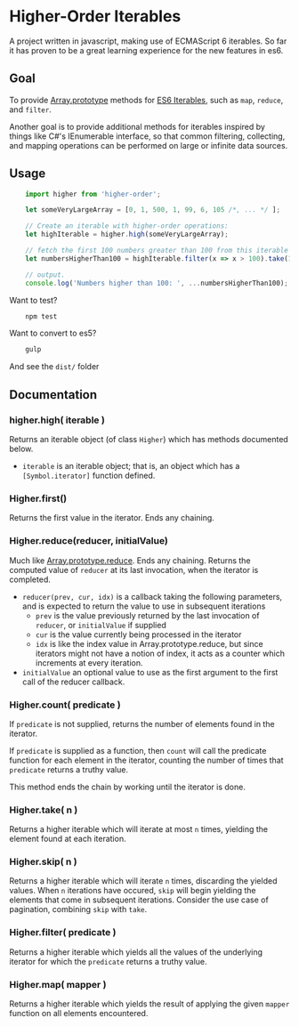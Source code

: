 Higher-Order Iterables
=======================

A project written in javascript, making use of ECMAScript 6 iterables. So far
it has proven to be a great learning experience for the new features in es6.

Goal
-----

To provide [Array.prototype][array] methods for [ES6 Iterables][iterables],
such as `map`, `reduce`, and `filter`.

Another goal is to provide additional methods for iterables inspired by things
like C#'s IEnumerable interface, so that common filtering, collecting, and
mapping operations can be performed on large or infinite data sources.

[array]: http://mdn.io/Array
[iterables]: http://mdn.io/Iterable

Usage
------

```javascript
	import higher from 'higher-order';

	let someVeryLargeArray = [0, 1, 500, 1, 99, 6, 105 /*, ... */ ];

	// Create an iterable with higher-order operations:
	let highIterable = higher.high(someVeryLargeArray);

	// fetch the first 100 numbers greater than 100 from this iterable
	let numbersHigherThan100 = highIterable.filter(x => x > 100).take(100);

	// output.
	console.log('Numbers higher than 100: ', ...numbersHigherThan100);
```

Want to test?

```bash
	npm test
```

Want to convert to es5?

```bash
	gulp
```

And see the `dist/` folder

Documentation
--------------

### higher.high( iterable ) ###

Returns an iterable object (of class `Higher`) which has methods documented
below.

- `iterable` is an iterable object; that is, an object which has a
  `[Symbol.iterator]` function defined.

### Higher.first() ###

Returns the first value in the iterator. Ends any chaining.

### Higher.reduce(reducer, initialValue) ###

Much like [Array.prototype.reduce](http://mdn.io/reduce). Ends any chaining.
Returns the computed value of `reducer` at its last invocation, when the
iterator is completed.

- `reducer(prev, cur, idx)` is a callback taking the following parameters, and
  is expected to return the value to use in subsequent iterations
	+ `prev` is the value previously returned by the last invocation of
	  `reducer`, or `initialValue` if supplied
	+ `cur` is the value currently being processed in the iterator
	+ `idx` is like the index value in Array.prototype.reduce, but since
	  iterators might not have a notion of index, it acts as a counter which
	  increments at every iteration.
- `initialValue` an optional value to use as the first argument to the first
  call of the reducer callback.

### Higher.count( predicate ) ###

If `predicate` is not supplied, returns the number of elements found in the
iterator.

If `predicate` is supplied as a function, then `count` will call the predicate
function for each element in the iterator, counting the number of times that
`predicate` returns a truthy value.

This method ends the chain by working until the iterator is done.

### Higher.take( n ) ###

Returns a higher iterable which will iterate at most `n` times, yielding the
element found at each iteration.

### Higher.skip( n ) ###

Returns a higher iterable which will iterate `n` times, discarding the yielded
values. When `n` iterations have occured, `skip` will begin yielding the
elements that come in subsequent iterations. Consider the use case of
pagination, combining `skip` with `take`.

### Higher.filter( predicate ) ###

Returns a higher iterable which yields all the values of the underlying
iterator for which the `predicate` returns a truthy value.

### Higher.map( mapper ) ###

Returns a higher iterable which yields the result of applying the given
`mapper` function on all elements encountered.




